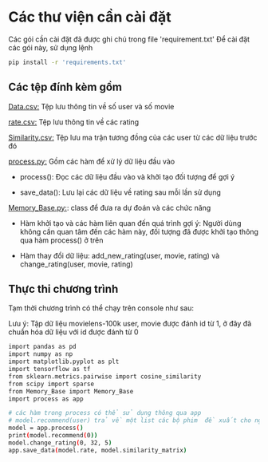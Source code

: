 # Các thư viện cần cài đặt

Các gói cần cài đặt đã được ghi chú trong file 'requirement.txt'
Để cài đặt các gói này, sử dụng lệnh

```bash
pip install -r 'requirements.txt'
```

## Các tệp đính kèm gồm

[Data.csv:](Data.csv) Tệp lưu thông tin về số user và số movie

[rate.csv:](rate.csv) Tệp lưu thông tin về các rating

[Similarity.csv:](Similarity.csv) Tệp lưu ma trận tương đồng của các user từ các dữ liệu trước đó

[process.py:](process.py) Gồm các hàm để xử lý dữ liệu đầu vào

- process(): Đọc các dữ liệu đầu vào và khởi tạo đối tượng để gợi ý

- save_data(): Lưu lại các dữ liệu về rating sau mỗi lần sử dụng

[Memory_Base.py:](Memory_Base.py): class để đưa ra dự đoán và các chức năng

- Hàm khởi tạo và các hàm liên quan đến quá trình gợi ý: Người dùng không cần quan tâm đến các hàm này, đối tượng đã được khởi tạo thông qua hàm process() ở trên

- Hàm thay đổi dữ liệu: add_new_rating(user, movie, rating) và change_rating(user, movie, rating)

## Thực thi chương trình

Tạm thời chương trình có thể chạy trên console như sau:

Lưu ý: Tập dữ liệu movielens-100k user, movie được đánh id từ 1, ở đây đã chuẩn hóa dữ liệu với id được đánh từ 0

```bash
import pandas as pd 
import numpy as np
import matplotlib.pyplot as plt
import tensorflow as tf
from sklearn.metrics.pairwise import cosine_similarity
from scipy import sparse
from Memory_Base import Memory_Base
import process as app

# các hàm trong process có thể sử dụng thông qua app
# model.recommend(user) trả về một list các bộ phim  đề xuất cho người dùng
model = app.process()
print(model.recommend(0))
model.change_rating(0, 32, 5)
app.save_data(model.rate, model.similarity_matrix)
```

